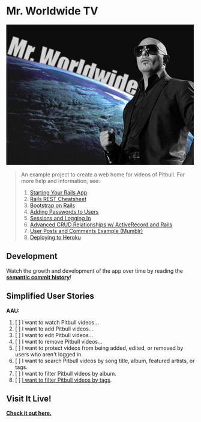 # Mr. Worldwide TV

![Image of Pitbull in front of a planet that says Mr. Worldwide.][splash]

> An example project to create a web home for videos of Pitbull. For 
> more help and information, see:
> 
> 1. [Starting Your Rails App][starting]
> 2. [Rails REST Cheatsheet][rest]
> 3. [Bootstrap on Rails][bootstrap]
> 4. [Adding Passwords to Users][auth-pass]
> 5. [Sessions and Logging In][auth-login]
> 6. [Advanced CRUD Relationships w/ ActiveRecord and Rails][crud]
> 7. [User Posts and Comments Example (Mumblr)][mumblr]
> 8. [Deploying to Heroku][heroku]

## Development

Watch the growth and development of the app over time by reading the
**[semantic commit history][commits]**!

## Simplified User Stories

**AAU:**

1.  [ ] I want to watch Pitbull videos…
2.  [ ] I want to add Pitbull videos…
3.  [ ] I want to edit Pitbull videos…
4.  [ ] I want to remove Pitbull videos…
5.  [ ] I want to protect videos from being added, edited, or removed
        by users who aren't logged in.
6.  [ ] I want to search Pitbull videos by song title, album, featured 
        artists, or tags.
7.  [ ] I want to filter Pitbull videos by album.
8.  [ ] [I want to filter Pitbull videos by tags][tagging].

## Visit It Live!

**[Check it out here.][deployed]**

<!-- LINKS -->

[splash]:     public/images/mr-worldwide.png
[starting]:   https://gist.github.com/h4w5/c1bfb13a78d71de72ec0
[rest]:       https://github.com/ga-students/WDI_DTLA_10/blob/master/resources/cheatsheets/rails_rest_cheatsheet.md
[bootstrap]:  https://github.com/ga-students/WDI_DTLA_10/blob/master/resources/cheatsheets/bootstrap_rails_setup.md
[auth-pass]:  https://github.com/ga-students/WDI_DTLA_10/blob/master/work/w05/d03/instructor/user-models-with-passwords-lesson.md
[auth-login]: https://github.com/ga-students/WDI_DTLA_10/blob/master/work/w05/d03/instructor/sessions-logging-in-by-hand/sessions-logging-in-by-hand-lesson.md
[crud]:       https://github.com/h4w5/crud_related_models
[heroku]:     https://devcenter.heroku.com/articles/getting-started-with-rails4
[commits]:    https://github.com/h4w5/mrworldwide_tv_app/commits/master?page=2
[deployed]:   https://stormy-fjord-66128.herokuapp.com
[mumblr]:     https://github.com/h4w5/mumblr_app
[tagging]:    https://github.com/h4w5/mrworldwide_tv_app/compare/b893870...80d702e
